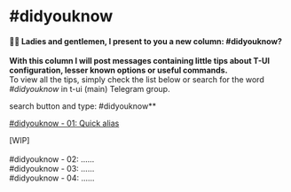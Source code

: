 # #didyouknow

#### 📢📢  Ladies and gentlemen, I present to you a new column: #didyouknow?
**With this column I will post messages containing little tips about T-UI configuration, lesser known options or useful commands.**<br>
To view all the tips, simply check the list below or search for the word <i>#didyouknow</i> in t-ui (main) Telegram group.


search button and type: #didyouknow** 
<br>

[#didyouknow - 01: Quick alias](https://github.com/M4dGun/t-ui_themes/blob/main/FAQ_group/didyouknow_01.md)

[WIP]<br>
<br>
#didyouknow - 02: ......<br>
#didyouknow - 03: ......<br>
#didyouknow - 04: ......<br>
